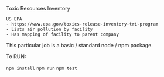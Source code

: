 Toxic Resources Inventory

```
US EPA
- https://www.epa.gov/toxics-release-inventory-tri-program
- Lists air pollution by facility
- Has mapping of facility to parent company
```


This particular job is a basic / standard node / npm package. 

To RUN:

`npm install`
`npm run`
`npm test`